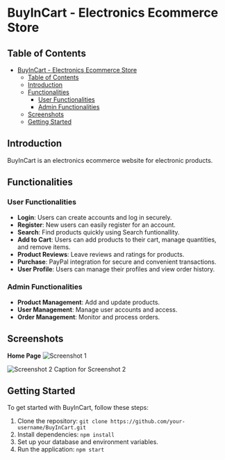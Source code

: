 # BuyInCart - Electronics Ecommerce Store

## Table of Contents

- [BuyInCart - Electronics Ecommerce Store](#buyincart----electronics-ecommerce-store)
  - [Table of Contents](#table-of-contents)
  - [Introduction](#introduction)
  - [Functionalities](#functionalities)
    - [User Functionalities](#user-functionalities)
    - [Admin Functionalities](#admin-functionalities)
  - [Screenshots](#screenshots)
  - [Getting Started](#getting-started)

## Introduction

BuyInCart is an electronics ecommerce website for electronic products.

## Functionalities

### User Functionalities

- **Login**: Users can create accounts and log in securely.
- **Register**: New users can easily register for an account.
- **Search**: Find products quickly using Search funtionallity.
- **Add to Cart**: Users can add products to their cart, manage quantities, and remove items.
- **Product Reviews**: Leave reviews and ratings for products.
- **Purchase**: PayPal integration for secure and convenient transactions.
- **User Profile**: Users can manage their profiles and view order history.

### Admin Functionalities

- **Product Management**: Add and update products.
- **User Management**: Manage user accounts and access.
- **Order Management**: Monitor and process orders.

## Screenshots

**Home Page**
![Screenshot 1](https://res.cloudinary.com/djfmhnewt/image/upload/v1695220644/BuyInCart/Website%20Images/gfkhbzcfvyhoql1of0tf.png)


![Screenshot 2](https://dummy-link.com/screenshot-2.png)
Caption for Screenshot 2

## Getting Started

To get started with BuyInCart, follow these steps:

1. Clone the repository: `git clone https://github.com/your-username/BuyInCart.git`
2. Install dependencies: `npm install`
3. Set up your database and environment variables.
4. Run the application: `npm start`
